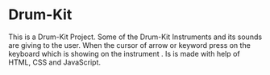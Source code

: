 # Drum-Kit
This is a Drum-Kit Project. Some of the Drum-Kit Instruments and its sounds are giving to the user. When the cursor of arrow or keyword press on the keyboard which is showing on the instrument . Is is made with help of HTML, CSS and JavaScript.
